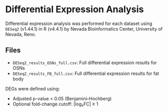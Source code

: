 # Differential Expression Analysis

Differential expression analysis was performed for each dataset using `DESeq2` (v1.44.1) in R (v4.4.1)
by Nevada Bioinformatics Center, University of Nevada, Reno.

## Files
- `DESeq2_results_OSNs_full.csv`: Full differential expression results for OSNs
- `DESeq2_results_FB_full.csv`: Full differential expression results for fat body

DEGs were defined using:
- Adjusted p-value < 0.05 (Benjamini–Hochberg)
- Optional fold-change cutoff: |log₂FC| ≥ 1

